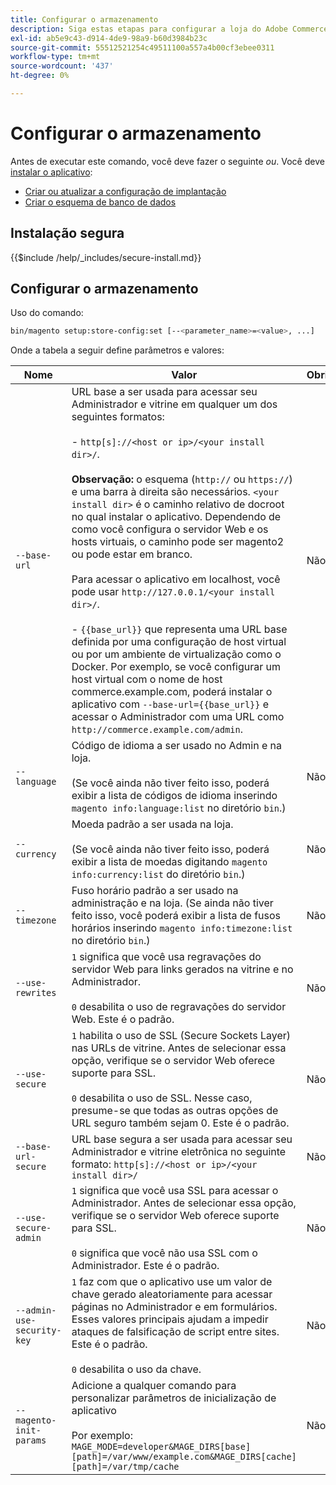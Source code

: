 ```yaml
---
title: Configurar o armazenamento
description: Siga estas etapas para configurar a loja do Adobe Commerce.
exl-id: ab5e9c43-d914-4de9-98a9-b60d3984b23c
source-git-commit: 55512521254c49511100a557a4b00cf3ebee0311
workflow-type: tm+mt
source-wordcount: '437'
ht-degree: 0%

---
```


# Configurar o armazenamento

Antes de executar este comando, você deve fazer o seguinte *ou*. Você deve [instalar o aplicativo](../advanced.md):

* [Criar ou atualizar a configuração de implantação](deployment.md)
* [Criar o esquema de banco de dados](database.md)

## Instalação segura

{{$include /help/_includes/secure-install.md}}

## Configurar o armazenamento

Uso do comando:

```bash
bin/magento setup:store-config:set [--<parameter_name>=<value>, ...]
```

Onde a tabela a seguir define parâmetros e valores:

| Nome | Valor | Obrigatório? |
|--- |--- |--- |
| `--base-url` | URL base a ser usada para acessar seu Administrador e vitrine em qualquer um dos seguintes formatos:<br><br>- `http[s]://<host or ip>/<your install dir>/`.<br><br>**Observação:** o esquema (`http://` ou `https://`) e uma barra à direita são necessários. `<your install dir>` é o caminho relativo de docroot no qual instalar o aplicativo. Dependendo de como você configura o servidor Web e os hosts virtuais, o caminho pode ser magento2 ou pode estar em branco.<br><br>Para acessar o aplicativo em localhost, você pode usar `http://127.0.0.1/<your install dir>/`.<br><br>- `{{base_url}}` que representa uma URL base definida por uma configuração de host virtual ou por um ambiente de virtualização como o Docker. Por exemplo, se você configurar um host virtual com o nome de host commerce.example.com, poderá instalar o aplicativo com `--base-url={{base_url}}` e acessar o Administrador com uma URL como `http://commerce.example.com/admin`. | Não |
| `--language` | Código de idioma a ser usado no Admin e na loja.<br><br>(Se você ainda não tiver feito isso, poderá exibir a lista de códigos de idioma inserindo `magento info:language:list` no diretório `bin`.) | Não |
| `--currency` | Moeda padrão a ser usada na loja. <br><br>(Se você ainda não tiver feito isso, poderá exibir a lista de moedas digitando `magento info:currency:list` do diretório `bin`.) | Não |
| `--timezone` | Fuso horário padrão a ser usado na administração e na loja. (Se ainda não tiver feito isso, você poderá exibir a lista de fusos horários inserindo `magento info:timezone:list` no diretório `bin`.) | Não |
| `--use-rewrites` | `1` significa que você usa regravações do servidor Web para links gerados na vitrine e no Administrador.<br><br>`0` desabilita o uso de regravações do servidor Web. Este é o padrão. | Não |
| `--use-secure` | `1` habilita o uso de SSL (Secure Sockets Layer) nas URLs de vitrine. Antes de selecionar essa opção, verifique se o servidor Web oferece suporte para SSL.<br><br>`0` desabilita o uso de SSL. Nesse caso, presume-se que todas as outras opções de URL seguro também sejam 0. Este é o padrão. | Não |
| `--base-url-secure` | URL base segura a ser usada para acessar seu Administrador e vitrine eletrônica no seguinte formato: `http[s]://<host or ip>/<your install dir>/` | Não |
| `--use-secure-admin` | `1` significa que você usa SSL para acessar o Administrador. Antes de selecionar essa opção, verifique se o servidor Web oferece suporte para SSL.<br><br>`0` significa que você não usa SSL com o Administrador. Este é o padrão. | Não |
| `--admin-use-security-key` | `1` faz com que o aplicativo use um valor de chave gerado aleatoriamente para acessar páginas no Administrador e em formulários. Esses valores principais ajudam a impedir ataques de falsificação de script entre sites. Este é o padrão.<br/><br/>`0` desabilita o uso da chave. | Não |
| `--magento-init-params` | Adicione a qualquer comando para personalizar parâmetros de inicialização de aplicativo<br/><br/>Por exemplo: `MAGE_MODE=developer&MAGE_DIRS[base][path]=/var/www/example.com&MAGE_DIRS[cache][path]=/var/tmp/cache` | Não |

<!-- Last updated from includes: 2022-09-08 11:33:05 -->
